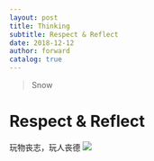 ```yaml
---
layout: post
title: Thinking
subtitle: Respect & Reflect
date: 2018-12-12
author: forward
catalog: true
---
```


>Snow

# Respect & Reflect
玩物丧志，玩人丧德
![](https://ws3.sinaimg.cn/large/006tNbRwgy1fy4d4z0pacj318j0u0at6.jpg)
